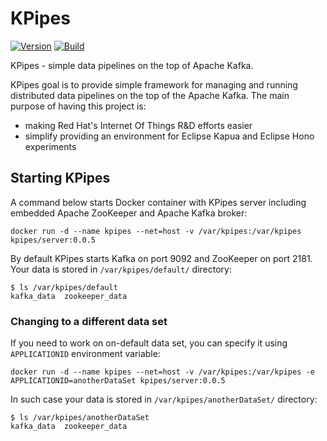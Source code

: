 # KPipes

[![Version](https://img.shields.io/badge/kpipes-0.0.5-blue.svg)](https://github.com/kpipes/kpipes/releases)
[![Build](https://api.travis-ci.org/kpipes/kpipes.svg)](https://travis-ci.org/kpipes/kpipes/)

KPipes - simple data pipelines on the top of Apache Kafka.

KPipes goal is to provide simple framework for managing and running distributed data pipelines on the top of the Apache Kafka. The main
purpose of having this project is:
- making Red Hat's Internet Of Things R&D efforts easier
- simplify providing an environment for Eclipse Kapua and Eclipse Hono experiments

## Starting KPipes

A command below starts Docker container with KPipes server including embedded Apache ZooKeeper and Apache Kafka broker:

    docker run -d --name kpipes --net=host -v /var/kpipes:/var/kpipes kpipes/server:0.0.5
    
By default KPipes starts Kafka on port 9092 and ZooKeeper on port 2181. Your data is stored in `/var/kpipes/default/` directory:

    $ ls /var/kpipes/default
    kafka_data  zookeeper_data

### Changing to a different data set

If you need to work on on-default data set, you can specify it using `APPLICATIONID` environment variable:

    docker run -d --name kpipes --net=host -v /var/kpipes:/var/kpipes -e APPLICATIONID=anotherDataSet kpipes/server:0.0.5
    
In such case your data is stored in `/var/kpipes/anotherDataSet/` directory:

    $ ls /var/kpipes/anotherDataSet
    kafka_data  zookeeper_data
